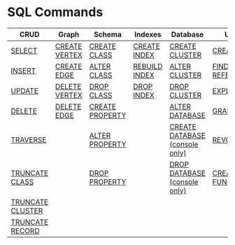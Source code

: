 # SQL Commands


| CRUD     | Graph | Schema | Indexes | Database | Utility |
|----------|-------|--------|---------|-----------|---------|
| [SELECT](SQL-Query.md) | [CREATE VERTEX](SQL-Create-Vertex.md) | [CREATE CLASS](SQL-Create-Class.md) | [CREATE INDEX](SQL-Create-Index.md)| [CREATE CLUSTER](SQL-Create-Cluster.md) | [CREATE LINK](SQL-Create-Link.md) |
| [INSERT](SQL-Insert.md) | [CREATE EDGE](SQL-Create-Edge.md) |[ALTER CLASS](SQL-Alter-Class.md) |[REBUILD INDEX](SQL-Rebuild-Index.md)  |[ALTER CLUSTER](SQL-Alter-Cluster.md) |[FIND REFERENCES](SQL-Find-References.md) |
| [UPDATE](SQL-Update.md) | [DELETE VERTEX](SQL-Delete-Vertex.md) |[DROP CLASS](SQL-Drop-Class.md) |[DROP INDEX](SQL-Drop-Index.md) | [DROP CLUSTER](SQL-Drop-Cluster.md) | [EXPLAIN](SQL-Explain.md) |
| [DELETE](SQL-Delete.md) | [DELETE EDGE](SQL-Delete-Edge.md) | [CREATE PROPERTY](SQL-Create-Property.md) | | [ALTER DATABASE](SQL-Alter-Database.md)|  [GRANT](SQL-Grant.md) |
| [TRAVERSE](SQL-Traverse.md) | |  [ALTER PROPERTY](SQL-Alter-Property.md) | | [CREATE DATABASE (console only)](Console-Command-Create-Database.md) | [REVOKE](SQL-Revoke.md) |
| [TRUNCATE CLASS](SQL-Truncate-Class.md) | | [DROP PROPERTY](SQL-Drop-Property.md) | | [DROP DATABASE (console only)](Console-Command-Drop-Database.md) |[CREATE FUNCTION](SQL-Create-Function.md)|
| [TRUNCATE CLUSTER](SQL-Truncate-Cluster.md) | | | | | |
| [TRUNCATE RECORD](SQL-Truncate-Record.md) | | | | | | |

